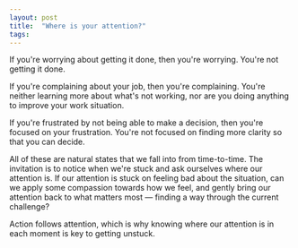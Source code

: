```yaml
---
layout: post
title:  "Where is your attention?"
tags: 
---
```


If you're worrying about getting it done, then you're worrying. You're not getting it done.

If you're complaining about your job, then you're complaining. You're neither learning more about what's not working, nor are you doing anything to improve your work situation.

If you're frustrated by not being able to make a decision, then you're focused on your frustration. You're not focused on finding more clarity so that you can decide.

All of these are natural states that we fall into from time-to-time. The invitation is to notice when we're stuck and ask ourselves where our attention is. If our attention is stuck on feeling bad about the situation, can we apply some compassion towards how we feel, and gently bring our attention back to what matters most — finding a way through the current challenge?

Action follows attention, which is why knowing where our attention is in each moment is key to getting unstuck.